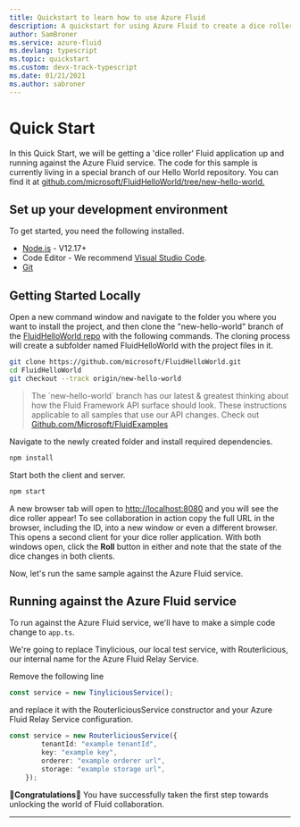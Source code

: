 ```yaml
---
title: Quickstart to learn how to use Azure Fluid
description: A quickstart for using Azure Fluid to create a dice roller
author: SamBroner
ms.service: azure-fluid
ms.devlang: typescript
ms.topic: quickstart
ms.custom: devx-track-typescript
ms.date: 01/21/2021
ms.author: sabroner 
---
```


# Quick Start

In this Quick Start, we will be getting a 'dice roller' Fluid application up and running against the Azure Fluid service. The code for this sample is currently living in a special branch of our Hello World repository. You can find it at [github.com/microsoft/FluidHelloWorld/tree/new-hello-world.](https://github.com/microsoft/FluidHelloWorld/tree/new-hello-world)

## Set up your development environment

To get started, you need the following installed.

- [Node.js](https://nodejs.org/en/download) -  V12.17+
- Code Editor - We recommend [Visual Studio Code](https://code.visualstudio.com/).
- [Git](https://git-scm.com/downloads)

## Getting Started Locally

Open a new command window and navigate to the folder you where you want to install the project, and then clone the "new-hello-world"
branch of the [FluidHelloWorld repo](https://github.com/microsoft/FluidHelloWorld/tree/new-hello-world) with the following commands. 
The cloning process will create a subfolder named FluidHelloWorld with the project files in it.

```bash 
git clone https://github.com/microsoft/FluidHelloWorld.git
cd FluidHelloWorld
git checkout --track origin/new-hello-world
```

<blockquote>
The `new-hello-world` branch has our latest & greatest thinking about how the Fluid Framework API surface should look. These instructions applicable to all samples that use our API changes. Check out <a href="https://github.com/microsoft/FluidExamples">Github.com/Microsoft/FluidExamples</a>
</blockquote>

Navigate to the newly created folder and install required dependencies.

```bash
npm install
```

Start both the client and server.

```bash
npm start
```

A new browser tab will open to <http://localhost:8080> and you will see the dice roller appear! To see collaboration in
action copy the full URL in the browser, including the ID, into a new window or even a different browser. This opens a
second client for your dice roller application. With both windows open, click the **Roll** button in either and note
that the state of the dice changes in both clients.

Now, let's run the same sample against the Azure Fluid service.

## Running against the Azure Fluid service

To run against the Azure Fluid service, we'll have to make a simple code change to ```app.ts```.

We're going to replace Tinylicious, our local test service, with Routerlicious, our internal name for the Azure Fluid Relay Service.

Remove the following line
```typescript
const service = new TinyliciousService();
```

and replace it with the RouterliciousService constructor and your Azure Fluid Relay Service configuration.

```typescript
const service = new RouterliciousService({
        tenantId: "example tenantId",
        key: "example key",
        orderer: "example orderer url",
        storage: "example storage url",
    });
```

🥳**Congratulations**🎉 You have successfully taken the first step towards unlocking the world of Fluid collaboration.

----
